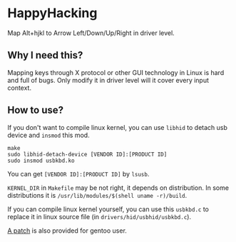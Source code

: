 # HappyHacking

Map Alt+hjkl to Arrow Left/Down/Up/Right in driver level.

## Why I need this?

Mapping keys through X protocol or other GUI technology in Linux is hard and full of bugs. Only modify it in driver level will it cover every input context.

## How to use?

If you don't want to compile linux kernel, you can use `libhid` to detach usb device and `insmod` this mod.

```
make
sudo libhid-detach-device [VENDOR ID]:[PRODUCT ID]
sudo insmod usbkbd.ko
```

You can get `[VENDOR ID]:[PRODUCT ID]` by `lsusb`.

`KERNEL_DIR` in `Makefile` may be not right, it depends on distribution. In some distributions it is `/usr/lib/modules/$(shell uname -r)/build`.

If you can compile linux kernel yourself, you can use this `usbkbd.c` to replace it in linux source file (in `drivers/hid/usbhid/usbkbd.c`).

[A patch](https://gist.github.com/YangKeao/1f5a27de16003343f7b23b1a795abb33) is also provided for gentoo user.
